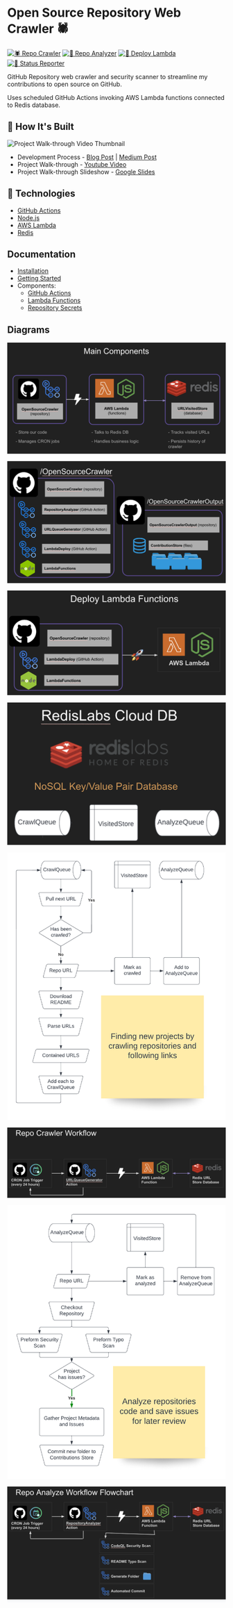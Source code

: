 # Open Source Repository Web Crawler 🕷

[![🕷️ Repo Crawler](https://github.com/spencerlepine/open-source-crawler/actions/workflows/repo-crawler.yml/badge.svg?branch=main)](https://github.com/spencerlepine/open-source-crawler/actions/workflows/repo-crawler.yml) [![🧐 Repo Analyzer](https://github.com/spencerlepine/open-source-crawler/actions/workflows/repo-analyzer.yml/badge.svg?branch=main)](https://github.com/spencerlepine/open-source-crawler/actions/workflows/repo-analyzer.yml) [![🚀 Deploy Lambda](https://github.com/spencerlepine/open-source-crawler/actions/workflows/deply-lambda.yml/badge.svg?branch=main)](https://github.com/spencerlepine/open-source-crawler/actions/workflows/deply-lambda.yml) [![📝 Status Reporter](https://github.com/spencerlepine/open-source-crawler/actions/workflows/status-reporter.yml/badge.svg?branch=main)](https://github.com/spencerlepine/open-source-crawler/actions/workflows/status-reporter.yml)

GitHub Repository web crawler and security scanner to streamline my contributions to open source on GitHub. 

Uses scheduled GitHub Actions invoking AWS Lambda functions connected to Redis database.

## 🌟 How It's Built

![Project Walk-through Video Thumbnail](TODO)

- Development Process - [Blog Post](TODO) | [Medium Post](TODO)
- Project Walk-through - [Youtube Video](TODO)
- Project Walk-through Slideshow - [Google Slides](https://docs.google.com/presentation/d/1sANVXPe05rDFzKI7B5r8jIwC-Qpg4v47SLCIn9kdRBA/edit?usp=sharing)

## 🧰 Technologies
- [GitHub Actions](TODO)
- [Node.js](TODO)
- [AWS Lambda](TODO)
- [Redis](TODO)

## Documentation

- [Installation](docs/installation.md)
- [Getting Started](docs/getting-started.md)
- Components:
  - [GitHub Actions](docs/actions.md)
  - [Lambda Functions](docs/lambda.md)
  - [Repository Secrets](docs/secrets.yml)

## Diagrams

![Architecture Diagram](./docs/images/architecture.png)

![Repositories Diagram](./docs/images/repositories-diagram.png)

![Deploy Diagram](./docs/images/deploy-diagram.png)

![Database Diagram](./docs/images/database-diagram.png)

[![Crawler Flowchart](./docs/images/crawl-flowchart.png)](https://lucid.app/lucidchart/925ad38a-d164-4034-a4a0-22d597ddddb4/edit?invitationId=inv_d8842df8-7a6a-489d-9435-456aac29975c#)

![Crawler Workflow](./docs/images/crawl-workflow.png)

[![Analyze Flowchart](./docs/images/analyze-flowchart.png)](https://lucid.app/lucidchart/a50e19b9-94d8-40d8-a879-0b79fd790d7b/edit?invitationId=inv_1bfc44f5-3683-4870-b9c9-643dc327df9e#)

![Analyze Workflow](./docs/images/analyze-workflow.png)